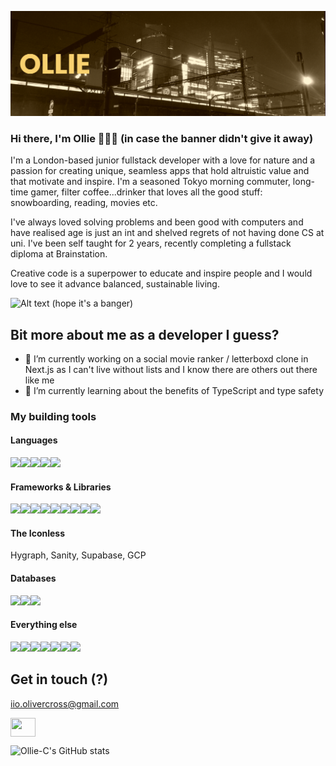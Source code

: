 [![MasterHead](https://raw.githubusercontent.com/Ollie-C/ollie-c/main/banner.png)](https://github.com/Ollie-C)



### Hi there, I'm Ollie 👋👋👋 (in case the banner didn't give it away) 


I'm a London-based junior fullstack developer with a love for nature and a passion for creating unique, seamless apps that hold altruistic value and that motivate and inspire. I'm a seasoned Tokyo morning commuter, long-time gamer, filter coffee...drinker that loves all the good stuff: snowboarding, reading, movies etc.

I've always loved solving problems and been good with computers and have realised age is just an int and shelved regrets of not having done CS at uni. I've been self taught for 2 years, recently completing a fullstack diploma at Brainstation. 

Creative code is a superpower to educate and inspire people and I would love to see it advance balanced, sustainable living.


![Alt text](https://spotify-recently-played-readme.vercel.app/api?user=motijeo&count=1)
(hope it's a banger)

## Bit more about me as a developer I guess? 

- 🔭 I’m currently working on a social movie ranker / letterboxd clone in Next.js as I can't live without lists and I know there are others out there like me
- 🌱 I’m currently learning about the benefits of TypeScript and type safety

### My building tools
<div><h4>Languages</h4><div><img src="https://img.shields.io/badge/CSS3-1572B6?style=for-the-badge&logo=css3&logoColor=white" /><img src="https://img.shields.io/badge/HTML5-E34F26?style=for-the-badge&logo=html5&logoColor=white" /><img src="https://img.shields.io/badge/JavaScript-323330?style=for-the-badge&logo=javascript&logoColor=F7DF1E" /><img src="https://img.shields.io/badge/Python-FFD43B?style=for-the-badge&logo=python&logoColor=blue" /><img src="https://img.shields.io/badge/TypeScript-007ACC?style=for-the-badge&logo=typescript&logoColor=white" /></div></div>

<div><h4>Frameworks & Libraries</h4><img src="https://img.shields.io/badge/Apollo%20GraphQL-311C87?&style=for-the-badge&logo=Apollo%20GraphQL&logoColor=white" /><img src="https://img.shields.io/badge/Express.js-000000?style=for-the-badge&logo=express&logoColor=white" /><img src="https://img.shields.io/badge/firebase-ffca28?style=for-the-badge&logo=firebase&logoColor=black" /><img src="https://img.shields.io/badge/GraphQl-E10098?style=for-the-badge&logo=graphql&logoColor=white" /><img src="https://img.shields.io/badge/Jest-C21325?style=for-the-badge&logo=jest&logoColor=white" /><img src="https://img.shields.io/badge/next.js-000000?style=for-the-badge&logo=nextdotjs&logoColor=white" /><img src="https://img.shields.io/badge/Node.js-339933?style=for-the-badge&logo=nodedotjs&logoColor=white" /><img src="https://img.shields.io/badge/React-20232A?style=for-the-badge&logo=react&logoColor=61DAFB" /><img src="https://img.shields.io/badge/Sass-CC6699?style=for-the-badge&logo=sass&logoColor=white" /></div>

<div><h4>The Iconless</h4>Hygraph, Sanity, Supabase, GCP</div>

<div><h4>Databases</h4><div><img src="https://img.shields.io/badge/MongoDB-4EA94B?style=for-the-badge&logo=mongodb&logoColor=white" /><img src="https://img.shields.io/badge/MySQL-005C84?style=for-the-badge&logo=mysql&logoColor=white" /><img src="https://img.shields.io/badge/PostgreSQL-316192?style=for-the-badge&logo=postgresql&logoColor=white" /></div></div>

<div><h4>Everything else</h4><div><img src="https://img.shields.io/badge/Postman-FF6C37?style=for-the-badge&logo=Postman&logoColor=white https://img.shields.io/badge/Trello-0052CC?style=for-the-badge&logo=trello&logoColor=white" /><img src="https://img.shields.io/badge/Trello-0052CC?style=for-the-badge&logo=trello&logoColor=white" /><img src="https://img.shields.io/badge/Jira-0052CC?style=for-the-badge&logo=Jira&logoColor=white" /><img src="https://img.shields.io/badge/Prisma-3982CE?style=for-the-badge&logo=Prisma&logoColor=white" /><img src="https://img.shields.io/badge/Vercel-000000?style=for-the-badge&logo=vercel&logoColor=white" /><img src="https://img.shields.io/badge/Adobe%20Photoshop-31A8FF?style=for-the-badge&logo=Adobe%20Photoshop&logoColor=black" /><img src="https://img.shields.io/badge/Figma-F24E1E?style=for-the-badge&logo=figma&logoColor=white" /></div></div>


## Get in touch (?)

iio.olivercross@gmail.com

<p align="left">
<a href="https://www.linkedin.com/in/oliver-cross" target="blank"><img color="#fff" align="center" src="https://cdn.jsdelivr.net/npm/simple-icons@3.0.1/icons/linkedin.svg" alt="" height="30" width="40" /></a>
</p>

![Ollie-C's GitHub stats](https://github-readme-stats.vercel.app/api?username=ollie-c&theme=monokai&show_icons=true&hide=stars,prs,issues)
